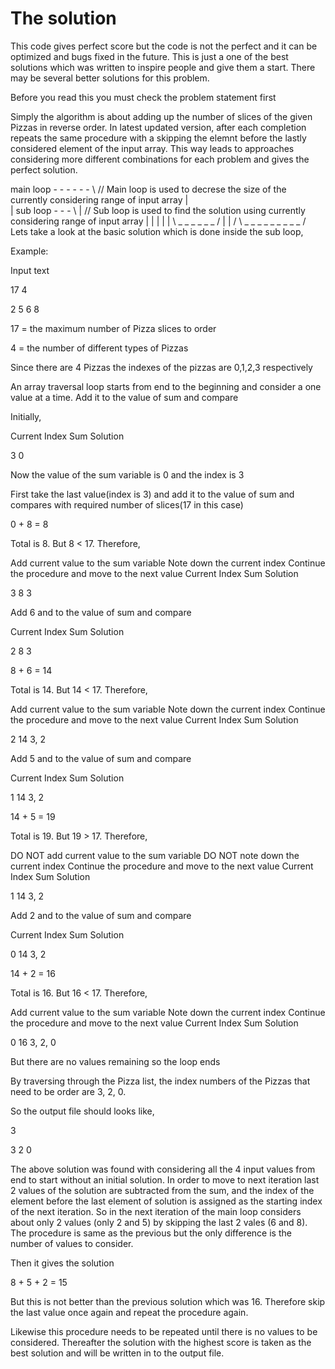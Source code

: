 # The solution

This code gives perfect score but the code is not the perfect and it can be optimized and bugs fixed in the future. This is just a one of the best solutions which was written to inspire people and give them a start. There may be several better solutions for this problem.

Before you read this you must check the problem statement first

Simply the algorithm is about adding up the number of slices of the given Pizzas in reverse order. In latest updated version, after each completion repeats the same procedure with a skipping the elemnt before the lastly considered element of the input array. This way leads to approaches considering more different combinations for each problem and gives the perfect solution.

main loop - - - - - - \             // Main loop is used to decrese the size of the currently considering range of input array
|                      \
|  sub loop - - - \     |           // Sub loop is used to find the solution using currently considering range of input array
|  |               |    |
|   \ _ _ _ _ _ _ /     |
|                      /
 \ _ _ _ _ _ _ _ _ _  /
Lets take a look at the basic solution which is done inside the sub loop,

Example:

Input text

17 4

2 5 6 8

17 = the maximum number of Pizza slices to order

4 = the number of different types of Pizzas

Since there are 4 Pizzas the indexes of the pizzas are 0,1,2,3 respectively

An array traversal loop starts from end to the beginning and consider a one value at a time. Add it to the value of sum and compare

Initially,

Current Index	Sum	Solution

3	0	

Now the value of the sum variable is 0 and the index is 3

First take the last value(index is 3) and add it to the value of sum and compares with required number of slices(17 in this case)

0 + 8 = 8

Total is 8. But 8 < 17. Therefore,

Add current value to the sum variable
Note down the current index
Continue the procedure and move to the next value
Current Index	Sum	Solution

3	8	3

Add 6 and to the value of sum and compare

Current Index	Sum	Solution

2	8	3

8 + 6 = 14

Total is 14. But 14 < 17. Therefore,

Add current value to the sum variable
Note down the current index
Continue the procedure and move to the next value
Current Index	Sum	Solution

2	14	3, 2

Add 5 and to the value of sum and compare

Current Index	Sum	Solution

1	14	3, 2

14 + 5 = 19

Total is 19. But 19 > 17. Therefore,

DO NOT add current value to the sum variable
DO NOT note down the current index
Continue the procedure and move to the next value
Current Index	Sum	Solution

1	14	3, 2

Add 2 and to the value of sum and compare

Current Index	Sum	Solution

0	14	3, 2

14 + 2 = 16

Total is 16. But 16 < 17. Therefore,

Add current value to the sum variable
Note down the current index
Continue the procedure and move to the next value
Current Index	Sum	Solution

0	16	3, 2, 0

But there are no values remaining so the loop ends

By traversing through the Pizza list, the index numbers of the Pizzas that need to be order are 3, 2, 0.

So the output file should looks like,

3

3 2 0

The above solution was found with considering all the 4 input values from end to start without an initial solution. In order to move to next iteration last 2 values of the solution are subtracted from the sum, and the index of the element before the last element of solution is assigned as the starting index of the next iteration. So in the next iteration of the main loop considers about only 2 values (only 2 and 5) by skipping the last 2 vales (6 and 8). The procedure is same as the previous but the only difference is the number of values to consider.

Then it gives the solution

8 + 5 + 2 = 15

But this is not better than the previous solution which was 16. Therefore skip the last value once again and repeat the procedure again.

Likewise this procedure needs to be repeated until there is no values to be considered. Thereafter the solution with the highest score is taken as the best solution and will be written in to the output file.
